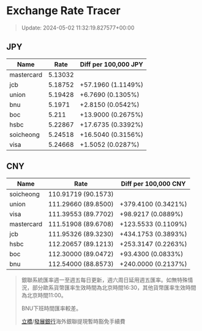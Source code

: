 # Exchange Rate Tracer

> Update: 2024-05-02 11:32:19.827577+00:00

## JPY

| Name       |    Rate | Diff per 100,000 JPY   |
|------------|---------|------------------------|
| mastercard | 5.13032 |                        |
| jcb        | 5.18752 | +57.1960 (1.1149%)     |
| union      | 5.19428 | +6.7690 (0.1305%)      |
| bnu        | 5.1971  | +2.8150 (0.0542%)      |
| boc        | 5.211   | +13.9000 (0.2675%)     |
| hsbc       | 5.22867 | +17.6735 (0.3392%)     |
| soicheong  | 5.24518 | +16.5040 (0.3156%)     |
| visa       | 5.24668 | +1.5052 (0.0287%)      |

## CNY

| Name       | Rate                | Diff per 100,000 CNY   |
|------------|---------------------|------------------------|
| soicheong  | 110.91719	(90.1573) |                        |
| union      | 111.29660	(89.8500) | +379.4100 (0.3421%)    |
| visa       | 111.39553	(89.7702) | +98.9217 (0.0889%)     |
| mastercard | 111.51908	(89.6708) | +123.5533 (0.1109%)    |
| jcb        | 111.95326	(89.3230) | +434.1753 (0.3893%)    |
| hsbc       | 112.20657	(89.1213) | +253.3147 (0.2263%)    |
| boc        | 112.30000	(89.0472) | +93.4300 (0.0833%)     |
| bnu        | 112.54000	(88.8573) | +240.0000 (0.2137%)    |


> 銀聯系統匯率週一至週五每日更新，週六周日延用週五匯率。如無特殊情況，部分歐系貨幣匯率生效時間為北京時間16:30，其他貨幣匯率生效時間為北京時間11:00。
>
> BNU下班時間匯率較差。
>
> [立橋](https://www.wlbank.com.mo/uploads/ueditor/file/20181211/1544536513900230.pdf)/[發展銀行](https://www.mdb.com.mo/Service_Charges_20230728.pdf)海外銀聯提現暫時豁免手續費


